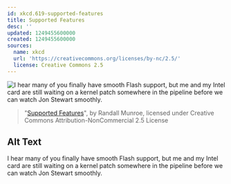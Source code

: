 ```yaml
---
id: xkcd.619-supported-features
title: Supported Features
desc: ''
updated: 1249455600000
created: 1249455600000
sources:
  name: xkcd
  url: 'https://creativecommons.org/licenses/by-nc/2.5/'
  license: Creative Commons 2.5
---
```

![I hear many of you finally have smooth Flash support, but me and my Intel card are still waiting on a kernel patch somewhere in the pipeline before we can watch Jon Stewart smoothly.](https://imgs.xkcd.com/comics/supported_features.png)
> "[Supported Features](https://xkcd.com/619/)", by Randall Munroe, licensed under Creative Commons Attribution-NonCommercial 2.5 License

## Alt Text
I hear many of you finally have smooth Flash support, but me and my Intel card are still waiting on a kernel patch somewhere in the pipeline before we can watch Jon Stewart smoothly.
